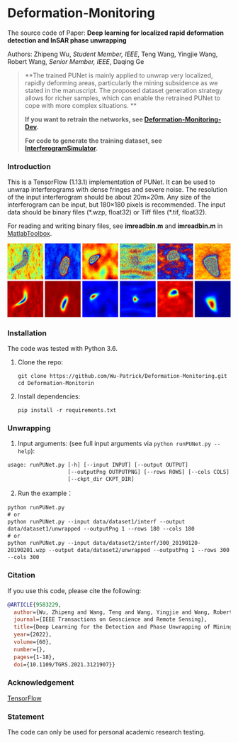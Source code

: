 # Deformation-Monitoring
The source code of Paper: **Deep learning for localized rapid deformation detection and InSAR phase unwrapping**

Authors: Zhipeng Wu, *Student Member, IEEE*, Teng Wang, Yingjie Wang, Robert Wang, *Senior Member, IEEE*, Daqing Ge


> **The trained PUNet is mainly applied to unwrap very localized, rapidly deforming areas, particularly the mining subsidence as we stated in the manuscript. The proposed dataset generation strategy allows for richer samples, which can enable the retrained PUNet to cope with more complex situations. ** 
>
> **If you want to retrain the networks, see [Deformation-Monitoring-Dev](https://github.com/Wu-Patrick/Deformation-Monitoring-Dev).**
>
> **For code to generate the training dataset, see [InterferogramSimulator](https://github.com/Wu-Patrick/InterferogramSimulator).**


### Introduction

This is a TensorFlow (1.13.1) implementation of PUNet. It can be used to unwrap interferograms with dense fringes and severe noise. The resolution of the input interferogram should be about 20m×20m. Any size of the interferogram can be input, but 180×180 pixels is recommended. The input data should be binary files (\*.wzp, float32) or Tiff files (\*.tif, float32).

For reading and writing binary files, see **imreadbin.m** and **imreadbin.m** in [MatlabToolbox](https://github.com/Wu-Patrick/MatlabToolbox).

![img](img.png)

### Installation

The code was tested with Python 3.6.

1. Clone the repo:

   ~~~shell
   git clone https://github.com/Wu-Patrick/Deformation-Monitoring.git
   cd Deformation-Monitorin
   ~~~

2. Install dependencies:

   ~~~shell
   pip install -r requirements.txt
   ~~~

### Unwrapping

1. Input arguments: (see full input arguments via `python runPUNet.py --help`):

~~~shell
usage: runPUNet.py [-h] [--input INPUT] [--output OUTPUT]
                   [--outputPng OUTPUTPNG] [--rows ROWS] [--cols COLS]
                   [--ckpt_dir CKPT_DIR]
~~~

2. Run the example：

~~~shell
python runPUNet.py
# or
python runPUNet.py --input data/dataset1/interf --output data/dataset1/unwrapped --outputPng 1 --rows 180 --cols 180
# or
python runPUNet.py --input data/dataset2/interf/300_20190120-20190201.wzp --output data/dataset2/unwrapped --outputPng 1 --rows 300 --cols 300
~~~

### Citation
If you use this code, please cite the following:
~~~BibTeX
@ARTICLE{9583229,
  author={Wu, Zhipeng and Wang, Teng and Wang, Yingjie and Wang, Robert and Ge, Daqing},
  journal={IEEE Transactions on Geoscience and Remote Sensing}, 
  title={Deep Learning for the Detection and Phase Unwrapping of Mining-Induced Deformation in Large-Scale Interferograms}, 
  year={2022},
  volume={60},
  number={},
  pages={1-18},
  doi={10.1109/TGRS.2021.3121907}}
~~~

### Acknowledgement

[TensorFlow ](https://tensorflow.google.cn/)

### Statement

The code can only be used for personal academic research testing.
